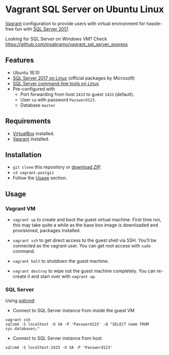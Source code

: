 # Vagrant SQL Server on Ubuntu Linux

[Vagrant](https://www.vagrantup.com/) configuration to provide users with
virtual environment for hassle-free fun with [SQL Server 2017](https://www.microsoft.com/en-us/sql-server/sql-server-2017).

Looking for SQL Server on Windows VM? Check https://github.com/msabramo/vagrant_sql_server_express

## Features

* Ubuntu 16.10
* [SQL Server 2017 on Linux](https://docs.microsoft.com/en-us/sql/linux/) (official packages by Microsoft)
* [SQL Server command-line tools on Linux](https://docs.microsoft.com/en-us/sql/linux/sql-server-linux-setup-tools)
* Pre-configured with
  * Port forwarding from host `2433` to guest `1433` (default).
  * User `sa` with password `Password123`.
  * Database `master`

## Requirements

* [VirtualBox](https://www.virtualbox.org/) installed.
* [Vagrant](https://www.vagrantup.com/downloads.html) installed.

## Installation

* `git clone` this repository or [download ZIP](https://github.com/mloskot/vagrant-sqlserver/archive/master.zip).
* `cd vagrant-postgis`
* Follow the [Usage](#usage) section.

## Usage

### Vagrant VM

* `vagrant up` to create and boot the guest virtual machine.
First time run, this may take quite a while as the base box image is downloaded
and provisioned, packages installed.

* `vagrant ssh` to get direct access to the guest shell via SSH.
You'll be connected as the vagrant user.
You can get root access with `sudo` command.

* `vagrant halt` to shutdown the guest machine.

* `vagrant destroy` to wipe out the guest machine completely.
You can re-create it and start over with `vagrant up`.

### SQL Server

Using [sqlcmd](https://docs.microsoft.com/en-us/sql/tools/sqlcmd-utility):

* Connect to SQL Server instance from inside the guest VM

```
vagrant ssh
sqlcmd -S localhost -U SA -P 'Password123' -Q "SELECT name FROM sys.databases;"
```

* Connect to SQL Server instance from host

```
sqlcmd -S localhost:2433 -U SA -P 'Password123'
```
